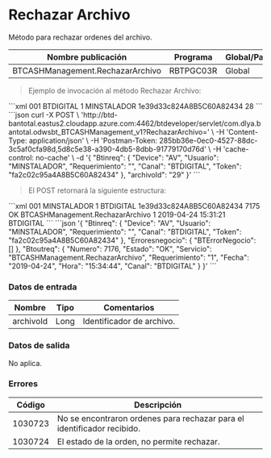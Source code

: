 # Rechazar Archivo 

Método para rechazar ordenes del archivo. 

Nombre publicación | Programa | Global/País 
--------- | ----------- | ----------- 
BTCASHManagement.RechazarArchivo | RBTPGC03R | Global 

> Ejemplo de invocación al método Rechazar Archivo: 

<code-group> 
<code-block title="XML" active> 
```xml 
<soapenv:Envelope xmlns:soapenv="http://schemas.xmlsoap.org/soap/envelope/" xmlns:bts="http://uy.com.dlya.bantotal/BTSOA/"> 
   <soapenv:Header/> 
   <soapenv:Body> 
      <bts:BTCASHManagement.RechazarArchivo> 
      <bts:Btinreq> 
            <bts:Device>001</bts:Device> 
            <bts:Canal>BTDIGITAL</bts:Canal> 
            <bts:Requerimiento>1</bts:Requerimiento> 
            <bts:Usuario>MINSTALADOR</bts:Usuario> 
            <bts:Token>1e39d33c824A8B5C60A82434</bts:Token> 
         </bts:Btinreq> 
         <bts:archivoId>28</bts:archivoId> 
      </bts:BTCASHManagement.RechazarArchivo> 
   </soapenv:Body> 
</soapenv:Envelope> 
``` 
</code-block> 

<code-block title="JSON"> 
```json 
curl -X POST \ 
  'http://btd-bantotal.eastus2.cloudapp.azure.com:4462/btdeveloper/servlet/com.dlya.bantotal.odwsbt_BTCASHManagement_v1?RechazarArchivo=' \ 
  -H 'Content-Type: application/json' \ 
  -H 'Postman-Token: 285bb36e-0ec0-4527-88dc-3c5af0cfa98d,5d8c5e38-a390-4db5-8dbb-91779170d76d' \ 
  -H 'cache-control: no-cache' \ 
  -d '{ 
	"Btinreq": { 
		"Device": "AV", 
		"Usuario": "MINSTALADOR", 
		"Requerimiento": "", 
		"Canal": "BTDIGITAL", 
		"Token": "fa2c02c95a4A8B5C60A82434" 
	}, 
    "archivoId": "29" 
}' 
``` 
</code-block> 
</code-group> 

> El POST retornará la siguiente estructura: 

<code-group> 
<code-block title="XML" active> 
```xml 
<SOAP-ENV:Envelope xmlns:SOAP-ENV="http://schemas.xmlsoap.org/soap/envelope/" xmlns:xsd="http://www.w3.org/2001/XMLSchema" xmlns:SOAP-ENC="http://schemas.xmlsoap.org/soap/encoding/" xmlns:xsi="http://www.w3.org/2001/XMLSchema-instance"> 
   <SOAP-ENV:Body> 
      <BTCASHManagement.RechazarArchivoResponse xmlns="http://uy.com.dlya.bantotal/BTSOA/"> 
         <Btinreq> 
            <Device>001</Device> 
            <Usuario>MINSTALADOR</Usuario> 
            <Requerimiento>1</Requerimiento> 
            <Canal>BTDIGITAL</Canal> 
            <Token>1e39d33c824A8B5C60A82434</Token> 
         </Btinreq> 
         <Erroresnegocio></Erroresnegocio> 
         <Btoutreq> 
            <Numero>7175</Numero> 
            <Estado>OK</Estado> 
            <Servicio>BTCASHManagement.RechazarArchivo</Servicio> 
            <Requerimiento>1</Requerimiento> 
            <Fecha>2019-04-24</Fecha> 
            <Hora>15:31:21</Hora> 
            <Canal>BTDIGITAL</Canal> 
         </Btoutreq> 
      </BTCASHManagement.RechazarArchivoResponse> 
   </SOAP-ENV:Body> 
</SOAP-ENV:Envelope> 
``` 
</code-block> 

<code-block title="JSON"> 
```json 
'{ 
	"Btinreq": { 
		"Device": "AV", 
		"Usuario": "MINSTALADOR", 
		"Requerimiento": "", 
		"Canal": "BTDIGITAL", 
		"Token": "fa2c02c95a4A8B5C60A82434" 
	}, 
    "Erroresnegocio": { 
        "BTErrorNegocio": [] 
    }, 
    "Btoutreq": { 
        "Numero": 7176, 
        "Estado": "OK", 
        "Servicio": "BTCASHManagement.RechazarArchivo", 
        "Requerimiento": "1", 
        "Fecha": "2019-04-24", 
        "Hora": "15:34:44", 
        "Canal": "BTDIGITAL" 
    } 
}' 
``` 
</code-block> 
</code-group> 

### Datos de entrada 

Nombre | Tipo | Comentarios 
--------- | ----------- | ----------- 
archivoId | Long | Identificador de archivo. 

### Datos de salida 

No aplica. 

### Errores 

Código | Descripción 
--------- | ----------- 
1030723 | No se encontraron ordenes para rechazar para el identificador recibido. 
1030724 | El estado de la orden, no permite rechazar. 

 
